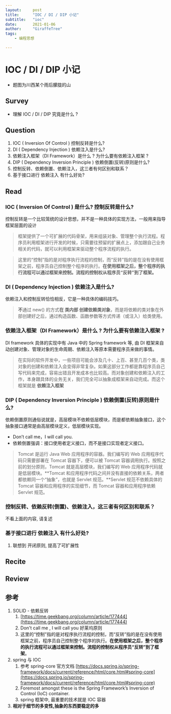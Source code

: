 ```yaml
---
layout:     post
title:      "IOC / DI / DIP 小记"
subtitle:   "ioc"
date:       2021-01-06
author:     "GiraffeTree"
tags:
    - 编程思想 

---
```


# IOC / DI / DIP 小记

- 题图为川西某个雨后朦胧的山

## Survey

- 理解 IOC / DI / DIP 究竟是什么 ?

## Question

1. IOC ( Inversion Of Control ) 控制反转是什么?  
2. DI ( Dependency Injection ) 依赖注入是什么? 
3. 依赖注入框架（DI Framework）是什么 ?  为什么要有依赖注入框架 ? 
4. DIP ( Dependency Inversion Principle ) 依赖倒置(反转)原则是什么?
5. 控制反转、依赖倒置、依赖注入，这三者有何区别和联系？
6. 基于接口进行 依赖注入 有什么好处? 

## Read

### IOC ( Inversion Of Control ) 是什么? 控制反转是什么?

控制反转是一个比较笼统的设计思想，并不是一种具体的实现方法，一般用来指导框架层面的设计

> 框架提供了一个可扩展的代码骨架，用来组装对象、管理整个执行流程。程序员利用框架进行开发的时候，只需要往预留的扩展点上，添加跟自己业务相关的代码，就可以利用框架来驱动整个程序流程的执行。

> 这里的“控制”指的是对程序执行流程的控制，而“反转”指的是在没有使用框架之前，程序员自己控制整个程序的执行。**在使用框架之后，整个程序的执行流程可以通过框架来控制。流程的控制权从程序员“反转”到了框架。**

### DI ( Dependency Injection ) 依赖注入是什么?

依赖注入和控制反转恰恰相反，它是一种具体的编码技巧。

> **不**通过 new() 的方式**在 类内部 创建依赖类对象**，而是将依赖的类对象在外部创建好之后，通过构造函数、函数参数等方式传递（或注入）给类使用。

### 依赖注入框架（DI Framework）是什么 ?  为什么要有依赖注入框架 ?

DI framework 具体的实现中有 Java 中的 Spring framework 等, 由 DI 框架来自动创建对象、管理对象的生命周期、依赖注入等原本需要程序员来做的事情。

> 在实际的软件开发中，一些项目可能会涉及几十、上百、甚至几百个类，类对象的创建和依赖注入会变得非常复杂。如果这部分工作都是靠程序员自己写代码来完成，容易出错且开发成本也比较高。而对象创建和依赖注入的工作，本身跟具体的业务无关，我们完全可以抽象成框架来自动完成。而这个框架就是 **依赖注入框架**

### DIP ( Dependency Inversion Principle ) 依赖倒置(反转)原则是什么?

依赖倒置原则通俗说就是，高层模块不依赖低层模块，而是都依赖抽象接口，这个抽象接口通常是由高层模块定义，低层模块实现。

- Don’t call me，I will call you.
- 依赖倒置强调：接口使用者定义接口，而不是接口实现者定义接口。

> Tomcat 是运行 Java Web 应用程序的容器。我们编写的 Web 应用程序代码只需要部署在 Tomcat 容器下，便可以被 Tomcat 容器调用执行。按照之前的划分原则，Tomcat 就是高层模块，我们编写的 Web 应用程序代码就是低层模块。**Tomcat 和应用程序代码之间并没有直接的依赖关系，两者都依赖同一个“抽象”，也就是 Servlet 规范。**Servlet 规范不依赖具体的 Tomcat 容器和应用程序的实现细节，而 Tomcat 容器和应用程序依赖 Servlet 规范。

### 控制反转、依赖反转(倒置)、依赖注入，这三者有何区别和联系？

不看上面的内容, 请复述

### 基于接口进行 依赖注入 有什么好处?

1. 联想到 开闭原则, 提高了可扩展性

## Recite

## Review

## 参考

1. SOLID  - 依赖反转
    1. [https://time.geekbang.org/column/article/177444](https://time.geekbang.org/column/article/177444)
    2. Don't call me , I will call you  好莱坞原则
    3. 这里的“控制”指的是对程序执行流程的控制，而“反转”指的是在没有使用框架之前，程序员自己控制整个程序的执行。**在使用框架之后，整个程序的执行流程可以通过框架来控制。流程的控制权从程序员“反转”到了框架**。
2. spring 与 IOC 
    1. 参考 spring-core 官方文档 [https://docs.spring.io/spring-framework/docs/current/reference/html/core.html#spring-core](https://docs.spring.io/spring-framework/docs/current/reference/html/core.html#spring-core) 
    2. Foremost amongst these is the Spring Framework’s Inversion of Control (IoC) container.
    3. spring 框架中, 最重要的技术就是 IOC 容器
3. **相对于细节的多变性,抽象的东西要稳定的多**